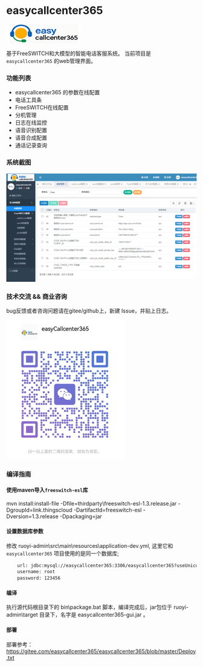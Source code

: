 # easycallcenter365

![easycallcenter365](logo.jpg)

基于FreeSWITCH和大模型的智能电话客服系统。 当前项目是 `easycallcenter365` 的web管理界面。

### 功能列表

* easycallcenter365 的参数在线配置
* 电话工具条
* FreeSWITCH在线配置
* 分机管理
* 日志在线监控
* 语音识别配置
* 语音合成配置
* 通话记录查询

### 系统截图

![系统截图](webgui.png)


### 技术交流 && 商业咨询

bug反馈或者咨询问题请在gitee/github上，新建 Issue，并贴上日志。

![联系方式](wetchat.png)
 

### 编译指南

#### 使用maven导入`freeswitch-esl`库

mvn install:install-file -Dfile=thirdparty\freeswitch-esl-1.3.release.jar -DgroupId=link.thingscloud -DartifactId=freeswitch-esl  -Dversion=1.3.release  -Dpackaging=jar
   
   
#### 设置数据库参数
 
修改 ruoyi-admin\src\main\resources\application-dev.yml, 这里它和 `easycallcenter365` 项目使用的是同一个数据库;

```txt
	url: jdbc:mysql://easycallcenter365:3306/easycallcenter365?useUnicode=true&characterEncoding=utf8&zeroDateTimeBehavior=convertToNull&useSSL=true&serverTimezone=GMT%2B8
	username: root
	password: 123456
```


#### 编译

   执行源代码根目录下的 bin\package.bat 脚本，编译完成后，jar包位于 ruoyi-admin\target 目录下，名字是 easycallcenter365-gui.jar 。
   
#### 部署

部署参考： https://gitee.com/easycallcenter365/easycallcenter365/blob/master/Deploy.txt   
   
   
   